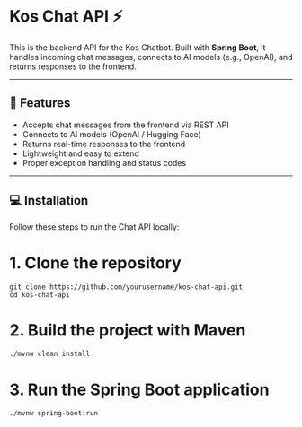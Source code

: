 # Kos Chat API ⚡

This is the backend API for the Kos Chatbot. Built with **Spring Boot**, it handles incoming chat messages, connects to AI models (e.g., OpenAI), and returns responses to the frontend.

---

## 🚀 Features

- Accepts chat messages from the frontend via REST API  
- Connects to AI models (OpenAI / Hugging Face)  
- Returns real-time responses to the frontend  
- Lightweight and easy to extend  
- Proper exception handling and status codes  

---

## 💻 Installation

Follow these steps to run the Chat API locally:

# 1. Clone the repository
```
git clone https://github.com/yourusername/kos-chat-api.git
cd kos-chat-api
```

# 2. Build the project with Maven
```
./mvnw clean install
```

# 3. Run the Spring Boot application
```
./mvnw spring-boot:run
```
